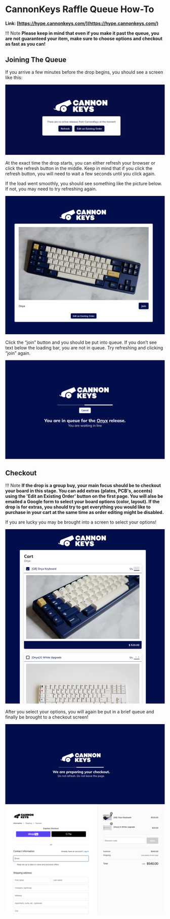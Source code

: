 # CannonKeys Raffle Queue How-To
**Link: [https://hype.cannonkeys.com/](https://hype.cannonkeys.com/)**

!!! Note
    **Please keep in mind that even if you make it past the queue, you are not guaranteed your item, make sure to choose options and checkout as fast as you can!**

## Joining The Queue
If you arrive a few minutes before the drop begins, you should see a screen like this:

![](images/raffle_queue/before_start.png)

At the exact time the drop starts, you can either refresh your browser or click the refresh button in the middle. Keep in mind that if you click the refresh button, you will need to wait a few seconds until you click again.

If the load went smoothly, you should see something like the picture below. If not, you may need to try refreshing again.

![](images/raffle_queue/join_queue.png)

Click the “join” button and you should be put into queue. If you don’t see text below the loading bar, you are not in queue. Try refreshing and clicking “join” again.

![](images/raffle_queue/in_queue.png)

## Checkout

!!! Note
    **If the drop is a group buy, your main focus should be to checkout your board in this stage. You can add extras (plates, PCB's, accents) using the 'Edit an Existing Order' button on the first page. You will also be emailed a Google form to select your board options (color, layout). If the drop is for extras, you should try to get everything you would like to purchase in your cart at the same time as order editing might be disabled.**

If you are lucky you may be brought into a screen to select your options!

![](images/raffle_queue/choose_options.png)

After you select your options, you will again be put in a brief queue and finally be brought to a checkout screen!

![](images/raffle_queue/wait_checkout.png)
![](images/raffle_queue/checkout.png)
